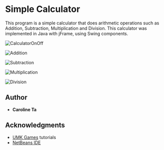 # Simple Calculator
This program is a simple calculator that does arithmetic operations such as Addition, Subtraction, Multiplication and Division. This calculator was implemented in Java with jFrame, using Swing components.

![CalculatorOnOff](https://user-images.githubusercontent.com/56989578/120605838-61d18880-c403-11eb-8f7e-af80917089df.png)

![Addition](https://user-images.githubusercontent.com/56989578/120605953-8168b100-c403-11eb-9482-9d61348e9ee1.png)

![Subtraction](https://user-images.githubusercontent.com/56989578/120606006-91809080-c403-11eb-84a1-f462476b0202.png)

![Multiplication](https://user-images.githubusercontent.com/56989578/120606073-a0ffd980-c403-11eb-9d29-bbb8e0f7434c.png)

![Division](https://user-images.githubusercontent.com/56989578/120606126-afe68c00-c403-11eb-8ae5-3d0151193888.png)

## Author

* **Caroline Ta**

## Acknowledgments

* [UMK Games](https://www.youtube.com/channel/UCfZ-bziQo3R24uHoV4nI7Yw) tutorials
* [NetBeans IDE](https://netbeans.apache.org/)
